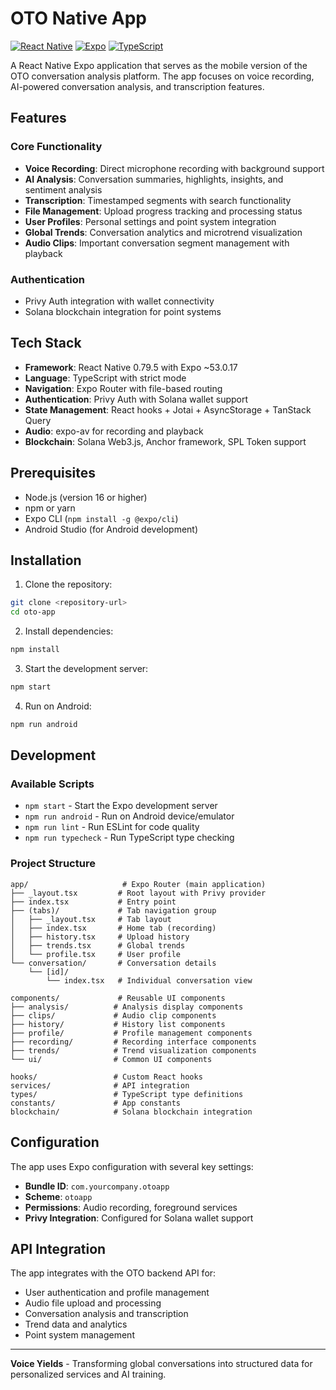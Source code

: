 # OTO Native App

[![React Native](https://img.shields.io/badge/React%20Native-0.79.5-blue.svg)](https://reactnative.dev/)
[![Expo](https://img.shields.io/badge/Expo-~53.0.17-000020.svg)](https://expo.dev/)
[![TypeScript](https://img.shields.io/badge/TypeScript-~5.8.3-blue.svg)](https://typescriptlang.org/)

A React Native Expo application that serves as the mobile version of the OTO conversation analysis platform. The app focuses on voice recording, AI-powered conversation analysis, and transcription features.

## Features

### Core Functionality
- **Voice Recording**: Direct microphone recording with background support
- **AI Analysis**: Conversation summaries, highlights, insights, and sentiment analysis
- **Transcription**: Timestamped segments with search functionality
- **File Management**: Upload progress tracking and processing status
- **User Profiles**: Personal settings and point system integration
- **Global Trends**: Conversation analytics and microtrend visualization
- **Audio Clips**: Important conversation segment management with playback

### Authentication
- Privy Auth integration with wallet connectivity
- Solana blockchain integration for point systems

## Tech Stack

- **Framework**: React Native 0.79.5 with Expo ~53.0.17
- **Language**: TypeScript with strict mode
- **Navigation**: Expo Router with file-based routing
- **Authentication**: Privy Auth with Solana wallet support
- **State Management**: React hooks + Jotai + AsyncStorage + TanStack Query
- **Audio**: expo-av for recording and playback
- **Blockchain**: Solana Web3.js, Anchor framework, SPL Token support

## Prerequisites

- Node.js (version 16 or higher)
- npm or yarn
- Expo CLI (`npm install -g @expo/cli`)
- Android Studio (for Android development)

## Installation

1. Clone the repository:
```bash
git clone <repository-url>
cd oto-app
```

2. Install dependencies:
```bash
npm install
```

3. Start the development server:
```bash
npm start
```

4. Run on Android:
```bash
npm run android
```

## Development

### Available Scripts

- `npm start` - Start the Expo development server
- `npm run android` - Run on Android device/emulator
- `npm run lint` - Run ESLint for code quality
- `npm run typecheck` - Run TypeScript type checking

### Project Structure

```
app/                     # Expo Router (main application)
├── _layout.tsx         # Root layout with Privy provider
├── index.tsx           # Entry point
├── (tabs)/             # Tab navigation group
│   ├── _layout.tsx     # Tab layout
│   ├── index.tsx       # Home tab (recording)
│   ├── history.tsx     # Upload history
│   ├── trends.tsx      # Global trends
│   └── profile.tsx     # User profile
└── conversation/       # Conversation details
    └── [id]/
        └── index.tsx   # Individual conversation view

components/             # Reusable UI components
├── analysis/          # Analysis display components
├── clips/             # Audio clip components
├── history/           # History list components
├── profile/           # Profile management components
├── recording/         # Recording interface components
├── trends/            # Trend visualization components
└── ui/                # Common UI components

hooks/                 # Custom React hooks
services/              # API integration
types/                 # TypeScript type definitions
constants/             # App constants
blockchain/            # Solana blockchain integration
```

## Configuration

The app uses Expo configuration with several key settings:

- **Bundle ID**: `com.yourcompany.otoapp`
- **Scheme**: `otoapp`
- **Permissions**: Audio recording, foreground services
- **Privy Integration**: Configured for Solana wallet support

## API Integration

The app integrates with the OTO backend API for:
- User authentication and profile management
- Audio file upload and processing
- Conversation analysis and transcription
- Trend data and analytics
- Point system management

---

**Voice Yields** - Transforming global conversations into structured data for personalized services and AI training.
